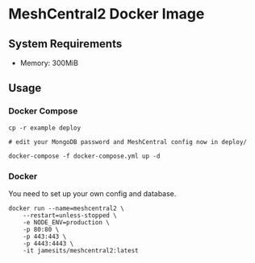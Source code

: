 # MeshCentral2 Docker Image

## System Requirements

* Memory: 300MiB

## Usage

### Docker Compose

```shell
cp -r example deploy

# edit your MongoDB password and MeshCentral config now in deploy/

docker-compose -f docker-compose.yml up -d
```

### Docker

You need to set up your own config and database.

```shell
docker run --name=meshcentral2 \
	--restart=unless-stopped \
	-e NODE_ENV=production \
	-p 80:80 \
	-p 443:443 \
	-p 4443:4443 \
	-it jamesits/meshcentral2:latest
```


